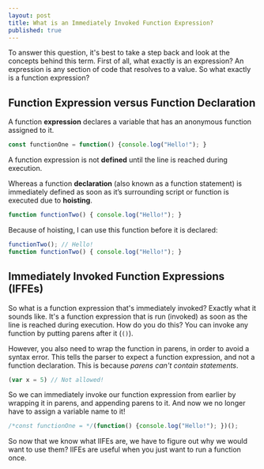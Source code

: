 ```yaml
---
layout: post
title: What is an Immediately Invoked Function Expression?
published: true
---
```


To answer this question, it's best to take a step back and look at the concepts behind this term. First of all, what exactly is an expression? An expression is any section of code that resolves to a value. So what exactly is a function expression?

## Function Expression versus Function Declaration

A function **expression** declares a variable that has an anonymous function assigned to it.

```javascript
const functionOne = function() {console.log("Hello!"); }
```
A function expression is not **defined** until the line is reached during execution.

Whereas a function **declaration** (also known as a function statement) is immediately defined as soon as it’s surrounding script or function is executed due to **hoisting**.

```javascript
function functionTwo() { console.log("Hello!"); }
```

Because of hoisting, I can use this function before it is declared:

```javascript
functionTwo(); // Hello!
function functionTwo() { console.log("Hello!"); }
```

## Immediately Invoked Function Expressions (IFFEs)

So what is a function expression that's immediately invoked? Exactly what it sounds like. It's a function expression that is run (invoked) as soon as the line is reached during execution.
How do you do this? You can invoke any function by putting parens after it (`()`).

However, you also need to wrap the function in parens, in order to avoid a syntax error. This tells the parser to expect a function expression, and not a function declaration. This is because *parens can't contain statements*.

```javascript
(var x = 5) // Not allowed!
```
So we can immediately invoke our function expression from earlier by wrapping it in parens, and appending parens to it. And now we no longer have to assign a variable name to it!
```javascript
/*const functionOne = */(function() {console.log("Hello!"); })();
```
So now that we know what IIFEs are, we have to figure out why we would want to use them? IIFEs are useful when you just want to run a function once.




